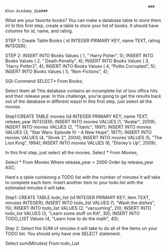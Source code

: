                                                                     ### Khan-Acedamy_Q&A###

What are your favorite books? You can make a database table to store them in! In this first step, create a table to store your list of books. It should have columns for id, name, and rating.

STEP 1: Create Table Books ( id INTEGER PRIMARY KEY,  name TEXT,  rating INTEGER);

STEP 2: INSERT INTO Books Values ( 1, “ Harry Potter”, 5);
	INSERT INTO Books Values ( 2, “ Death Penelty”, 4);
	INSERT INTO Books Values ( 3, “Harry Potter2”, 4);
	INSERT INTO Books Values ( 4, “Polits Corrupted”, 5);
	INSERT INTO Books Values ( 5, “Non-Fictions”, 4);

SQl-Commend 
SELECT*
From Books;

Select them all
This database contains an incomplete list of box office hits and their release year. In this challenge, you're going to get the results back out of the database in different ways! In this first step, just select all the movies.

Step1:CREATE TABLE movies (id INTEGER PRIMARY KEY, name TEXT, release_year INTEGER);
INSERT INTO movies VALUES (1, "Avatar", 2009);
INSERT INTO movies VALUES (2, "Titanic", 1997);
INSERT INTO movies VALUES (3, "Star Wars: Episode IV - A New Hope", 1977);
INSERT INTO movies VALUES (4, "Shrek 2", 2004);
INSERT INTO movies VALUES (5, "The Lion King", 1994);
INSERT INTO movies VALUES (6, "Disney's Up", 2009);
 
In this first step, just select all the movies.
Select *
From Movies;


Select *
From Movies
Where release_year > 2000
Order by release_year ASC;


Here's a table containing a TODO list with the number of minutes it will take to complete each item. Insert another item to your todo list with the estimated minutes it will take.

Step1: CREATE TABLE todo_list (id INTEGER PRIMARY KEY, item TEXT, minutes INTEGER);
INSERT INTO todo_list VALUES (1, "Wash the dishes", 15);
INSERT INTO todo_list VALUES (2, "vacuuming", 20);
INSERT INTO todo_list VALUES (3, "Learn some stuff on KA", 30);
INSERT INTO TODO_LIST Values (4, "Learn how to do the math", 45);

Step 2: Select the SUM of minutes it will take to do all of the items on your TODO list. You should only have one SELECT statement.

Select sum(Minutes)
From todo_List
